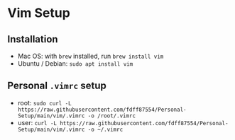 # Vim Setup

## Installation
* Mac OS: with `brew` installed, run `brew install vim`
* Ubuntu / Debian: `sudo apt install vim`

## Personal `.vimrc` setup
* root: `sudo curl -L https://raw.githubusercontent.com/fdff87554/Personal-Setup/main/vim/.vimrc -o /root/.vimrc`
* user: `curl -L https://raw.githubusercontent.com/fdff87554/Personal-Setup/main/vim/.vimrc -o ~/.vimrc`

